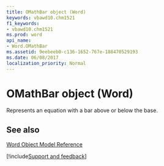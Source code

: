 ```yaml
---
title: OMathBar object (Word)
keywords: vbawd10.chm1521
f1_keywords:
- vbawd10.chm1521
ms.prod: word
api_name:
- Word.OMathBar
ms.assetid: 9eebeeb0-c136-1652-767e-188470529193
ms.date: 06/08/2017
localization_priority: Normal
---
```



# OMathBar object (Word)

Represents an equation with a bar above or below the base.


## See also


[Word Object Model Reference](overview/Word/object-model.md)

[!include[Support and feedback](~/includes/feedback-boilerplate.md)]